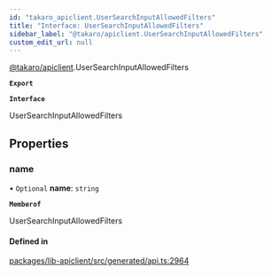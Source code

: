 ```yaml
---
id: "takaro_apiclient.UserSearchInputAllowedFilters"
title: "Interface: UserSearchInputAllowedFilters"
sidebar_label: "@takaro/apiclient.UserSearchInputAllowedFilters"
custom_edit_url: null
---
```


[@takaro/apiclient](../modules/takaro_apiclient.md).UserSearchInputAllowedFilters

**`Export`**

**`Interface`**

UserSearchInputAllowedFilters

## Properties

### name

• `Optional` **name**: `string`

**`Memberof`**

UserSearchInputAllowedFilters

#### Defined in

[packages/lib-apiclient/src/generated/api.ts:2964](https://github.com/niekcandaele/Takaro/blob/91fb19b/packages/lib-apiclient/src/generated/api.ts#L2964)
